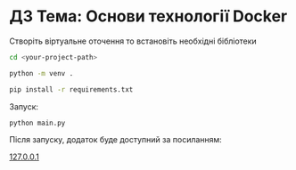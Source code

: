 # ДЗ Тема: Основи технології  Docker

Створіть віртуальне оточення то встановіть необхідні бібліотеки

```bash
cd <your-project-path>
```

```bash
python -m venv .
```

```bash
pip install -r requirements.txt
```

Запуск:

```bash
python main.py
```

Після запуску, додаток буде доступний за посиланням:

[127.0.0.1](http://127.0.0.1:8000/)
